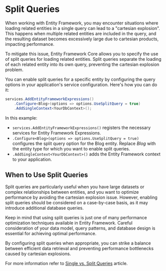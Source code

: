 # Split Queries

When working with Entity Framework, you may encounter situations where loading related entities in a single query can lead to a "cartesian explosion". This happens when multiple related entities are included in the query, and the resulting dataset becomes excessively large due to cartesian products, impacting performance.

To mitigate this issue, Entity Framework Core allows you to specify the use of split queries for loading related entities. Split queries separate the loading of each related entity into its own query, preventing the cartesian explosion problem.

You can enable split queries for a specific entity by configuring the query options in your application's service configuration. Here's how you can do it:

```csharp
services.AddEntityFrameworkExpressions()
    .Configure<Blog>(options => options.UseSplitQuery = true)
    .AddSingleContext<YourDbContext>();
```

In this example:
- `services.AddEntityFrameworkExpressions()` registers the necessary services for Entity Framework Expressions.
- `.Configure<Blog>(options => options.UseSplitQuery = true)` configures the split query option for the Blog entity. Replace _Blog_ with the entity type for which you want to enable split queries.
- `.AddSingleContext<YourDbContext>()` adds the Entity Framework context to your application.

## When to Use Split Queries
Split queries are particularly useful when you have large datasets or complex relationships between entities, and you want to optimize performance by avoiding the cartesian explosion issue. However, enabling split queries should be considered on a case-by-case basis, as it may introduce additional database queries.

Keep in mind that using split queries is just one of many performance optimization techniques available in Entity Framework. Careful consideration of your data model, query patterns, and database design is essential for achieving optimal performance.

By configuring split queries when appropriate, you can strike a balance between efficient data retrieval and preventing performance bottlenecks caused by cartesian explosions.

For more information refer to [Single vs. Split Queries](https://learn.microsoft.com/en-us/ef/core/querying/single-split-queries) article.
